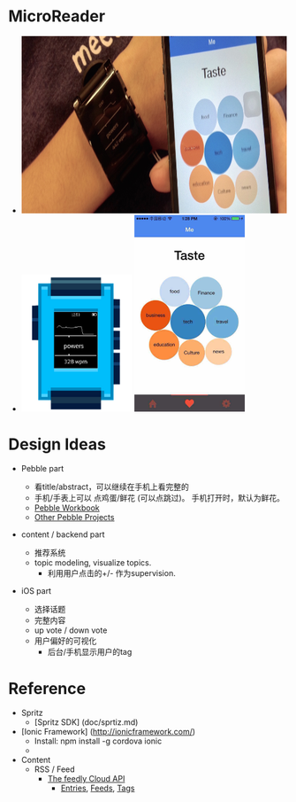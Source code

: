 # MicroReader

* <img src="pic/MicroReader.jpeg" height="320px">
* <img src="pic/Pebble.png" width="200px"> <img src="pic/iOS.png" width="200px">

# Design Ideas

*  Pebble part
   *  看title/abstract，可以继续在手机上看完整的 
   *  手机/手表上可以 点鸡蛋/鲜花 (可以点跳过)。 手机打开时，默认为鲜花。
   *  [Pebble Workbook](Pebble/Workbook.md)
   *  [Other Pebble Projects](Pebble/PebbleProjects.md)

*  content / backend part
   * 推荐系统
   * topic modeling, visualize topics.
      * 利用用户点击的+/- 作为supervision.

*  iOS part
   *  选择话题
   *  完整内容
   *  up vote / down vote
   *  用户偏好的可视化
      * 后台/手机显示用户的tag 


# Reference
* Spritz
  *  [Spritz SDK] (doc/sprtiz.md)
* [Ionic Framework] (http://ionicframework.com/)
  *  Install: npm install -g cordova ionic
  *  
*	Content
	*	RSS / Feed
		*	[The feedly Cloud API](http://developer.feedly.com/)
			*	[Entries](http://developer.feedly.com/v3/entries/), [Feeds](http://developer.feedly.com/v3/feeds/), [Tags](http://developer.feedly.com/v3/tags/)

